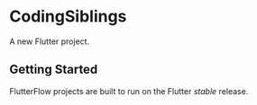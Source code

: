 # CodingSiblings

A new Flutter project.

## Getting Started

FlutterFlow projects are built to run on the Flutter _stable_ release.
